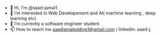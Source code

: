 - 👋 Hi, I’m @saad-jamal1
- 👀 I’m interested in Web Developement and AI( machine learning , deep learning etc)
- 🌱 I’m currently a software engineer student
- 📫 How to reach me saadjamaleddine1@gmail.com / linkedin: saad-j.

<!---
saad-jamal1/saad-jamal1 is a ✨ special ✨ repository because its `README.md` (this file) appears on your GitHub profile.
You can click the Preview link to take a look at your changes.
--->
